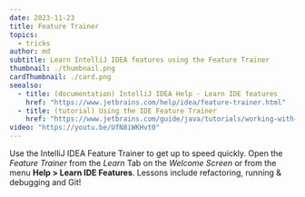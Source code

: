 ```yaml
---
date: 2023-11-23
title: Feature Trainer
topics:
  - tricks
author: md
subtitle: Learn IntelliJ IDEA features using the Feature Trainer
thumbnail: ./thumbnail.png
cardThumbnail: ./card.png
seealso:
  - title: (documentation) IntelliJ IDEA Help - Learn IDE features
    href: "https://www.jetbrains.com/help/idea/feature-trainer.html"
  - title: (tutorial) Using the IDE Feature Trainer
    href: "https://www.jetbrains.com/guide/java/tutorials/working-with-feature-trainer/"
video: "https://youtu.be/UfN8iWKHvt0"
---
```


Use the IntelliJ IDEA Feature Trainer to get up to speed quickly. Open the _Feature Trainer_ from the _Learn_ Tab on the _Welcome Screen_ or from the menu **Help > Learn IDE Features**. Lessons include refactoring, running & debugging and Git!
